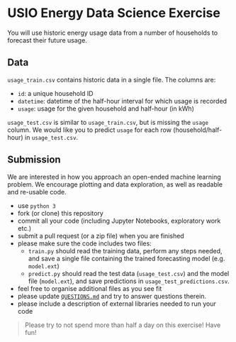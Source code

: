# USIO Energy Data Science Exercise
You will use historic energy usage data from a number of households to forecast their future
usage.

## Data
`usage_train.csv` contains historic data in a single file.
The columns are:
- `id`: a unique household ID
- `datetime`: datetime of the half-hour interval for which usage is recorded
- `usage`: usage for the given household and half-hour (in kWh)

`usage_test.csv` is similar to `usage_train.csv`, but is missing the `usage` column.
We would like you to predict `usage` for each row (household/half-hour) in `usage_test.csv`.

## Submission
We are interested in how you approach an open-ended machine learning problem.
We encourage plotting and data exploration, as well as readable and re-usable code.

- use `python 3`
- fork (or clone) this repository
- commit all your code (including Jupyter Notebooks, exploratory work etc.)
- submit a pull request (or a zip file) when you are finished
- please make sure the code includes two files:
  * `train.py` should read the training data, perform any steps needed,
    and save a single file containing the trained forecasting model (e.g. `model.ext`)
  * `predict.py` should read the test data (`usage_test.csv`) and the model file (`model.ext`),
    and save predictions in `usage_test_predictions.csv`.
- feel free to organise additional files as you see fit
- please update [`QUESTIONS.md`](QUESTIONS.md) and try to answer questions therein.
- please include a description of external libraries needed to run your code

> Please try to not spend more than half a day on this exercise! Have fun!
